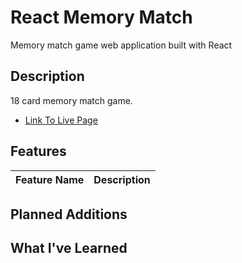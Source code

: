 # React Memory Match
Memory match game web application built with React

## Description
18 card memory match game.


- <a href="https://tammyslau29.github.io/react-memory-match/">Link To Live Page</a>


## Features
Feature Name | Description 
---|---



## Planned Additions


## What I've Learned

